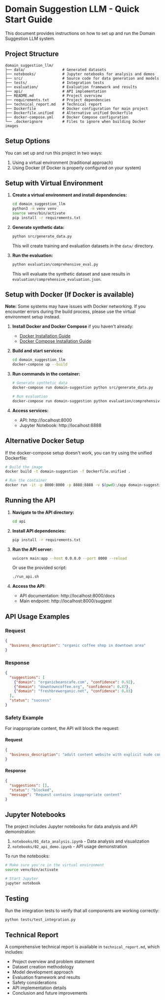 # Domain Suggestion LLM - Quick Start Guide

This document provides instructions on how to set up and run the Domain Suggestion LLM system.

## Project Structure

```
domain_suggestion_llm/
├── data/                 # Generated datasets
├── notebooks/            # Jupyter notebooks for analysis and demos
├── src/                  # Source code for data generation and models
├── tests/                # Integration tests
├── evaluation/           # Evaluation framework and results
├── api/                  # API implementation
├── README.md             # Project overview
├── requirements.txt      # Project dependencies
├── technical_report.md   # Technical report
├── Dockerfile            # Docker configuration for main project
├── Dockerfile.unified    # Alternative unified Dockerfile
├── docker-compose.yml    # Docker Compose configuration
└── .dockerignore         # Files to ignore when building Docker images
```

## Setup Options

You can set up and run this project in two ways:
1. Using a virtual environment (traditional approach)
2. Using Docker (if Docker is properly configured on your system)

## Setup with Virtual Environment

1. **Create a virtual environment and install dependencies:**
   ```bash
   cd domain_suggestion_llm
   python3 -m venv venv
   source venv/bin/activate
   pip install -r requirements.txt
   ```

2. **Generate synthetic data:**
   ```bash
   python src/generate_data.py
   ```
   This will create training and evaluation datasets in the `data/` directory.

3. **Run the evaluation:**
   ```bash
   python evaluation/comprehensive_eval.py
   ```
   This will evaluate the synthetic dataset and save results in `evaluation/comprehensive_evaluation.json`.

## Setup with Docker (If Docker is available)

**Note:** Some systems may have issues with Docker networking. If you encounter errors during the build process, please use the virtual environment setup instead.

1. **Install Docker and Docker Compose** if you haven't already:
   - [Docker Installation Guide](https://docs.docker.com/get-docker/)
   - [Docker Compose Installation Guide](https://docs.docker.com/compose/install/)

2. **Build and start services:**
   ```bash
   cd domain_suggestion_llm
   docker-compose up --build
   ```

3. **Run commands in the container:**
   ```bash
   # Generate synthetic data
   docker-compose run domain-suggestion python src/generate_data.py
   
   # Run evaluation
   docker-compose run domain-suggestion python evaluation/comprehensive_eval.py
   ```

4. **Access services:**
   - API: http://localhost:8000
   - Jupyter Notebook: http://localhost:8888

## Alternative Docker Setup

If the docker-compose setup doesn't work, you can try using the unified Dockerfile:

```bash
# Build the image
docker build -t domain-suggestion -f Dockerfile.unified .

# Run the container
docker run -it -p 8000:8000 -p 8888:8888 -v $(pwd):/app domain-suggestion
```

## Running the API

1. **Navigate to the API directory:**
   ```bash
   cd api
   ```

2. **Install API dependencies:**
   ```bash
   pip install -r requirements.txt
   ```

3. **Run the API server:**
   ```bash
   uvicorn main:app --host 0.0.0.0 --port 8000 --reload
   ```
   
   Or use the provided script:
   ```bash
   ./run_api.sh
   ```

4. **Access the API:**
   - API documentation: http://localhost:8000/docs
   - Main endpoint: http://localhost:8000/suggest

## API Usage Examples

### Request
```json
{
  "business_description": "organic coffee shop in downtown area"
}
```

### Response
```json
{
  "suggestions": [
    {"domain": "organicbeanscafe.com", "confidence": 0.92},
    {"domain": "downtowncoffee.org", "confidence": 0.87},
    {"domain": "freshbreworganic.net", "confidence": 0.83}
  ],
  "status": "success"
}
```

### Safety Example

For inappropriate content, the API will block the request:

#### Request
```json
{
  "business_description": "adult content website with explicit nude content"
}
```

#### Response
```json
{
  "suggestions": [],
  "status": "blocked",
  "message": "Request contains inappropriate content"
}
```

## Jupyter Notebooks

The project includes Jupyter notebooks for data analysis and API demonstration:

1. `notebooks/01_data_analysis.ipynb` - Data analysis and visualization
2. `notebooks/02_api_demo.ipynb` - API usage demonstration

To run the notebooks:
```bash
# Make sure you're in the virtual environment
source venv/bin/activate

# Start Jupyter
jupyter notebook
```

## Testing

Run the integration tests to verify that all components are working correctly:
```bash
python tests/test_integration.py
```

## Technical Report

A comprehensive technical report is available in `technical_report.md`, which includes:
- Project overview and problem statement
- Dataset creation methodology
- Model development approach
- Evaluation framework and results
- Safety considerations
- API implementation details
- Conclusion and future improvements